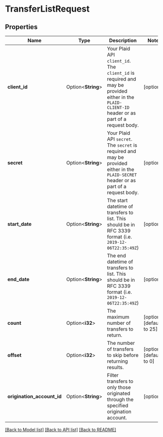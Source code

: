 # TransferListRequest

## Properties

Name | Type | Description | Notes
------------ | ------------- | ------------- | -------------
**client_id** | Option<**String**> | Your Plaid API `client_id`. The `client_id` is required and may be provided either in the `PLAID-CLIENT-ID` header or as part of a request body. | [optional]
**secret** | Option<**String**> | Your Plaid API `secret`. The `secret` is required and may be provided either in the `PLAID-SECRET` header or as part of a request body. | [optional]
**start_date** | Option<**String**> | The start datetime of transfers to list. This should be in RFC 3339 format (i.e. `2019-12-06T22:35:49Z`) | [optional]
**end_date** | Option<**String**> | The end datetime of transfers to list. This should be in RFC 3339 format (i.e. `2019-12-06T22:35:49Z`) | [optional]
**count** | Option<**i32**> | The maximum number of transfers to return. | [optional][default to 25]
**offset** | Option<**i32**> | The number of transfers to skip before returning results. | [optional][default to 0]
**origination_account_id** | Option<**String**> | Filter transfers to only those originated through the specified origination account. | [optional]

[[Back to Model list]](../README.md#documentation-for-models) [[Back to API list]](../README.md#documentation-for-api-endpoints) [[Back to README]](../README.md)


